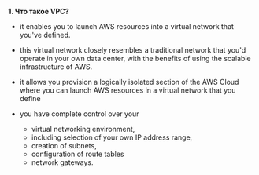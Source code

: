 
**1. Что такое VPC?**
- it enables you to launch AWS resources into a virtual network that you've defined. 

- this virtual network closely resembles a traditional network that you'd operate in your own data center, with the benefits of using the scalable infrastructure of AWS.

- it allows you provision a logically isolated section of the AWS Cloud where you can launch AWS    resources in a virtual network that you define
- you have complete control over your 
    - virtual networking environment,
    - including selection of your own IP address range,
    - creation of subnets,
    - configuration of route tables 
    - network gateways.